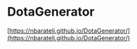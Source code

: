 # DotaGenerator
[https://nbarateli.github.io/DotaGenerator/](https://nbarateli.github.io/DotaGenerator/)
